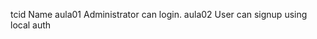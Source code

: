 tcid          Name
aula01        Administrator can login.
aula02        User can signup using local auth
